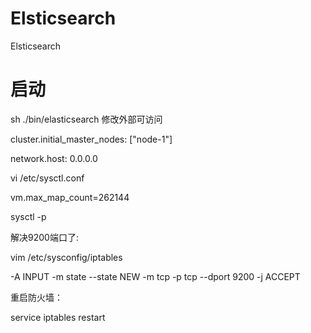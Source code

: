 # Elsticsearch
Elsticsearch
#  启动 
sh ./bin/elasticsearch 
修改外部可访问

cluster.initial_master_nodes: ["node-1"]

network.host: 0.0.0.0

vi /etc/sysctl.conf

vm.max_map_count=262144

sysctl -p

解决9200端口了:

vim /etc/sysconfig/iptables

-A INPUT -m state --state NEW -m tcp -p tcp --dport 9200 -j ACCEPT

重启防火墙：

service iptables restart

